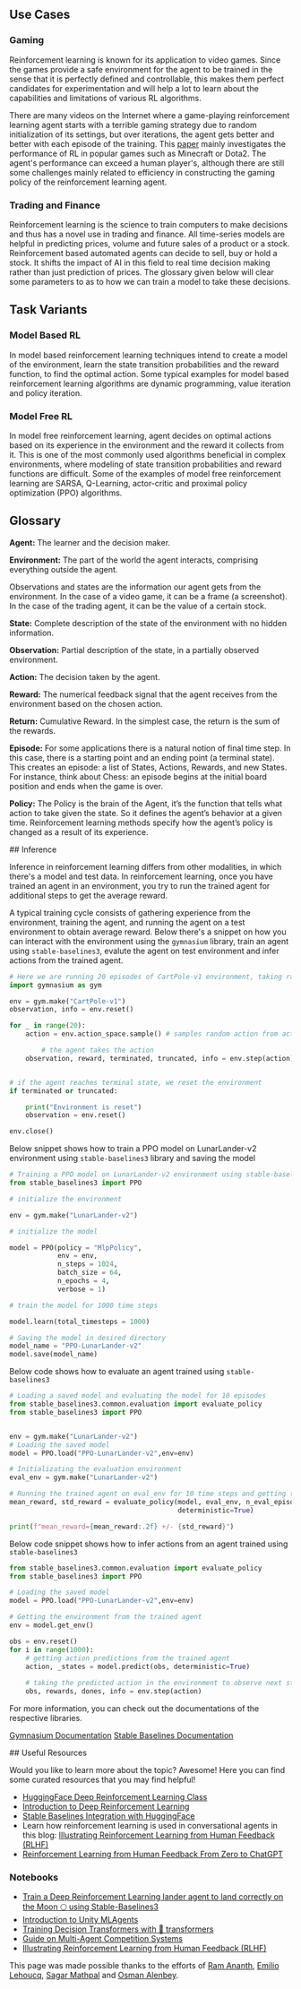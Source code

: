 ## Use Cases

### Gaming

Reinforcement learning is known for its application to video games. Since the games provide a safe environment for the agent to be trained in the sense that it is perfectly defined and controllable, this makes them perfect candidates for experimentation and will help a lot to learn about the capabilities and limitations of various RL algorithms. 


There are many videos on the Internet where a game-playing reinforcement learning agent starts with a terrible gaming strategy due to random initialization of its settings, but over iterations, the agent gets better and better with each episode of the training. This [paper](https://arxiv.org/abs/1912.10944) mainly investigates the performance of RL in popular games such as Minecraft or Dota2. The agent's performance can exceed a human player's, although there are still some challenges mainly related to efficiency in constructing the gaming policy of the reinforcement learning agent.


### Trading and Finance
Reinforcement learning is the science to train computers to make decisions and thus has a novel use in trading and finance. All time-series models are helpful in predicting prices, volume and future sales of a product or a stock. Reinforcement based automated agents can decide to sell, buy or hold a stock. It shifts the impact of AI in this field to real time decision making rather than just prediction of prices. The glossary given below will clear some parameters to as to how we can train a model to take these decisions.



## Task Variants 

### Model Based RL
In model based reinforcement learning techniques intend to create a model of the environment, learn the state transition probabilities and the reward function, to find the optimal action. Some typical examples for model based reinforcement learning algorithms are dynamic programming, value iteration and policy iteration.


### Model Free RL
In model free reinforcement learning, agent decides on optimal actions based on its experience in the environment and the reward it collects from it. This is one of the most commonly used algorithms beneficial in complex environments, where modeling of state transition probabilities and reward functions are difficult. Some of the examples of model free reinforcement learning are SARSA, Q-Learning, actor-critic and proximal policy optimization (PPO) algorithms.


## Glossary

<!-- ![RL Loop](https://huggingface.co/blog/assets/63_deep_rl_intro/RL_process.jpg "Agent Environment Interaction") TODO: Uncomment image for visual understanding if it fits within the page--> 


**Agent:** The learner and the decision maker.


**Environment:** The part of the world the agent interacts, comprising everything outside the agent.


Observations and states are the information our agent gets from the environment. In the case of a video game, it can be a frame (a screenshot). In the case of the trading agent, it can be the value of a certain stock.


**State:** Complete description of the state of the environment with no hidden information.


**Observation:** Partial description of the state, in a partially observed environment.



**Action:** The decision taken by the agent.

**Reward:** The numerical feedback signal that the agent receives from the environment based on the chosen action.


**Return:** Cumulative Reward.  In the simplest case, the return is the sum of the rewards.


**Episode:** For some applications there is a natural notion of final time step.  In this case, there is a starting point and an ending point (a terminal state). This creates an episode: a list of States, Actions, Rewards, and new States. For instance, think about Chess: an episode begins at the initial board position and ends when the game is over.

**Policy:** The Policy is the brain of the Agent, it’s the function that tells what action to take given the state. So it defines the agent’s behavior at a given time. Reinforcement learning methods specify how the agent’s policy is changed as a result of its experience.

## Inference

Inference in reinforcement learning differs from other modalities, in which there's a model and test data. In reinforcement learning, once you have trained an agent in an environment, you try to run the trained agent for additional steps to get the average reward. 

A typical training cycle consists of gathering experience from the environment, training the agent, and running the agent on a test environment to obtain average reward. Below there's a snippet on how you can interact with the environment using the `gymnasium` library, train an agent using `stable-baselines3`, evalute the agent on test environment and infer actions from the trained agent.

  
```python
# Here we are running 20 episodes of CartPole-v1 environment, taking random actions
import gymnasium as gym

env = gym.make("CartPole-v1")
observation, info = env.reset()

for _ in range(20):
	action = env.action_space.sample() # samples random action from action sample space

        # the agent takes the action 
	observation, reward, terminated, truncated, info = env.step(action)


# if the agent reaches terminal state, we reset the environment
if terminated or truncated: 

	print("Environment is reset")
	observation = env.reset()

env.close()
```

Below snippet shows how to train a PPO model on LunarLander-v2 environment using `stable-baselines3` library and saving the model
```python
# Training a PPO model on LunarLander-v2 environment using stable-baselines3 library and saving the model
from stable_baselines3 import PPO

# initialize the environment

env = gym.make("LunarLander-v2")

# initialize the model

model = PPO(policy = "MlpPolicy",
			env = env,
			n_steps = 1024,
			batch_size = 64,
			n_epochs = 4,
			verbose = 1)

# train the model for 1000 time steps

model.learn(total_timesteps = 1000)

# Saving the model in desired directory
model_name = "PPO-LunarLander-v2"
model.save(model_name)
```
Below code shows how to evaluate an agent trained using `stable-baselines3`
```python
# Loading a saved model and evaluating the model for 10 episodes
from stable_baselines3.common.evaluation import evaluate_policy
from stable_baselines3 import PPO


env = gym.make("LunarLander-v2")
# Loading the saved model
model = PPO.load("PPO-LunarLander-v2",env=env)

# Initializating the evaluation environment
eval_env = gym.make("LunarLander-v2")

# Running the trained agent on eval_env for 10 time steps and getting the mean reward
mean_reward, std_reward = evaluate_policy(model, eval_env, n_eval_episodes = 10,
										  deterministic=True)

print(f"mean_reward={mean_reward:.2f} +/- {std_reward}")
```

Below code snippet shows how to infer actions from an agent trained using `stable-baselines3`

```python
from stable_baselines3.common.evaluation import evaluate_policy
from stable_baselines3 import PPO

# Loading the saved model
model = PPO.load("PPO-LunarLander-v2",env=env)

# Getting the environment from the trained agent
env = model.get_env()

obs = env.reset()
for i in range(1000):
	# getting action predictions from the trained agent
	action, _states = model.predict(obs, deterministic=True)
	
	# taking the predicted action in the environment to observe next state and rewards
    obs, rewards, dones, info = env.step(action)

```

For more information, you can check out the documentations of the respective libraries.

[Gymnasium Documentation](https://gymnasium.farama.org/)
[Stable Baselines Documentation](https://stable-baselines3.readthedocs.io/en/master/)

## Useful Resources

Would you like to learn more about the topic? Awesome! Here you can find some curated resources that you may find helpful!

- [HuggingFace Deep Reinforcement Learning Class](https://github.com/huggingface/deep-rl-class)
- [Introduction to Deep Reinforcement Learning](https://huggingface.co/blog/deep-rl-intro)
- [Stable Baselines Integration with HuggingFace](https://huggingface.co/blog/sb3)
- Learn how reinforcement learning is used in conversational agents in this blog: [Illustrating Reinforcement Learning from Human Feedback (RLHF)](https://huggingface.co/blog/rlhf)
- [Reinforcement Learning from Human Feedback From Zero to ChatGPT](https://www.youtube.com/watch?v=EAd4oQtEJOM)

### Notebooks
- [Train a Deep Reinforcement Learning lander agent to land correctly on the Moon 🌕 using Stable-Baselines3](https://github.com/huggingface/deep-rl-class/blob/main/unit1/unit1.ipynb)
- [Introduction to Unity MLAgents](https://colab.research.google.com/github/huggingface/deep-rl-class/blob/main/unit4/unit4.ipynb)
- [Training Decision Transformers with 🤗 transformers](https://github.com/huggingface/blog/blob/main/notebooks/101_train-decision-transformers.ipynb)
- [Guide on Multi-Agent Competition Systems](https://huggingface.co/blog/aivsai)
- [Illustrating Reinforcement Learning from Human Feedback (RLHF)](https://huggingface.co/blog/rlhf)

This page was made possible thanks to the efforts of [Ram Ananth](https://huggingface.co/RamAnanth1), [Emilio Lehoucq](https://huggingface.co/emiliol), [Sagar Mathpal](https://huggingface.co/sagarmathpal) and [Osman Alenbey](https://huggingface.co/osman93).